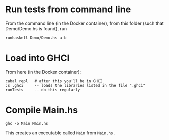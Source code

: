 # Run tests from command line

From the command line (in the Docker container),
from this folder (such that Demo/Demo.hs is found), run
```
runhaskell Demo/Demo.hs a b
```

# Load into GHCI

From here (in the Docker container):
```
cabal repl   # after this you'll be in GHCI
:s .ghci     -- loads the libraries listed in the file ".ghci"
runTests     -- do this regularly
```

# Compile Main.hs

```
ghc -o Main Main.hs
```

This creates an executable called `Main` from `Main.hs`.
